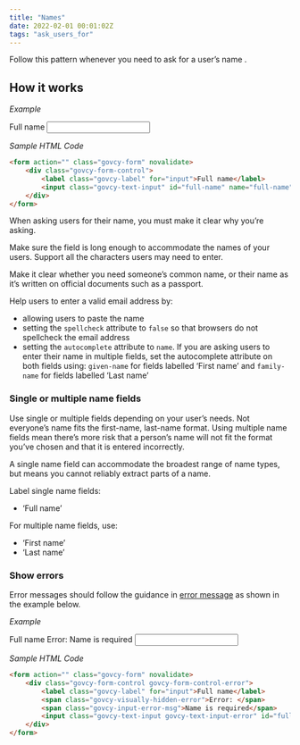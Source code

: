 ```yaml
---
title: "Names"
date: 2022-02-01 00:01:02Z
tags: "ask_users_for"
---
```

Follow this pattern whenever you need to ask for a user’s name .

## How it works

*Example*
<div class="govcy-container govcy-p-4  govcy-br-1 govcy-br-standard govcy-mb-4">
<form action="" class="govcy-form" novalidate>
    <div class="govcy-form-control">
        <label class="govcy-label" for="input">Full name</label>
        <input class="govcy-text-input" id="full-name" name="full-name" type="text" spellcheck="false" autocomplete="name">
    </div>
</form>
</div>

*Sample HTML Code*

```html
<form action="" class="govcy-form" novalidate>
    <div class="govcy-form-control">
        <label class="govcy-label" for="input">Full name</label>
        <input class="govcy-text-input" id="full-name" name="full-name" type="text" spellcheck="false" autocomplete="name">
    </div>
</form>
```

When asking users for their name, you must make it clear why you’re asking.

Make sure the field is long enough to accommodate the names of your users. Support all the characters users may need to enter.

Make it clear whether you need someone’s common name, or their name as it’s written on official documents such as a passport.

Help users to enter a valid email address by:
- allowing users to paste the name
- setting the `spellcheck` attribute to `false` so that browsers do not spellcheck the email address
- setting the `autocomplete` attribute to `name`. If you are asking users to enter their name in multiple fields, set the autocomplete attribute on both fields using: `given-name` for fields labelled ‘First name’ and `family-name` for fields labelled ‘Last name’

### Single or multiple name fields
Use single or multiple fields depending on your user’s needs. Not everyone’s name fits the first-name, last-name format. Using multiple name fields mean there’s more risk that a person’s name will not fit the format you’ve chosen and that it is entered incorrectly.

A single name field can accommodate the broadest range of name types, but means you cannot reliably extract parts of a name.

Label single name fields:
- ‘Full name’

For multiple name fields, use:
- ‘First name’
- ‘Last name’

### Show errors
Error messages should follow the guidance in [error message](../../components/error_message) as shown in the example below.

*Example*
<div class="govcy-container govcy-p-4  govcy-br-1 govcy-br-standard govcy-mb-4">
<form action="" class="govcy-form" novalidate>
    <div class="govcy-form-control govcy-form-control-error">
        <label class="govcy-label" for="input">Full name</label>
        <span class="govcy-visually-hidden-error">Error: </span>
        <span class="govcy-input-error-msg">Name is required</span>
        <input class="govcy-text-input govcy-text-input-error" id="full-name" name="full-name" type="text" spellcheck="false" autocomplete="name">
    </div>
</form>
</div>

*Sample HTML Code*

```html
<form action="" class="govcy-form" novalidate>
    <div class="govcy-form-control govcy-form-control-error">
        <label class="govcy-label" for="input">Full name</label>
        <span class="govcy-visually-hidden-error">Error: </span>
        <span class="govcy-input-error-msg">Name is required</span>
        <input class="govcy-text-input govcy-text-input-error" id="full-name" name="full-name" type="text" spellcheck="false" autocomplete="name">
    </div>
</form>
```